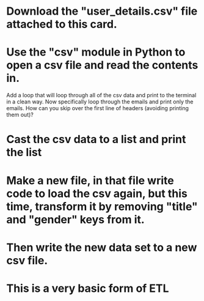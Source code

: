 # Download the "user_details.csv" file attached to this card.
# Use the "csv" module in Python to open a csv file and read the contents in.
Add a loop that will loop through all of the csv data and print to the terminal in a clean way.
Now specifically loop through the emails and print only the emails.
How can you skip over the first line of headers (avoiding printing them out)?
# Cast the csv data to a list and print the list
# Make a new file, in that file write code to load the csv again, but this time, transform it by removing "title" and "gender" keys from it.
# Then write the new data set to a new csv file.
# This is a very basic form of ETL